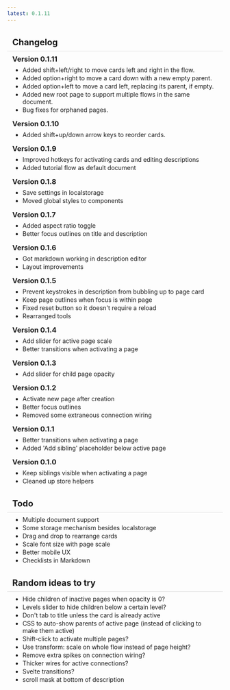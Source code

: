 ```yaml
---
latest: 0.1.11
---
```


# Changelog

### Version 0.1.11

- Added shift+left/right to move cards left and right in the flow.
- Added option+right to move a card down with a new empty parent.
- Added option+left to move a card left, replacing its parent, if empty.
- Added new root page to support multiple flows in the same document.
- Bug fixes for orphaned pages.

### Version 0.1.10

- Added shift+up/down arrow keys to reorder cards.

### Version 0.1.9

- Improved hotkeys for activating cards and editing descriptions
- Added tutorial flow as default document

### Version 0.1.8

- Save settings in localstorage
- Moved global styles to components

### Version 0.1.7

- Added aspect ratio toggle
- Better focus outlines on title and description

### Version 0.1.6

- Got markdown working in description editor
- Layout improvements

### Version 0.1.5

- Prevent keystrokes in description from bubbling up to page card
- Keep page outlines when focus is within page
- Fixed reset button so it doesn't require a reload
- Rearranged tools

### Version 0.1.4

- Add slider for active page scale
- Better transitions when activating a page

### Version 0.1.3

- Add slider for child page opacity

### Version 0.1.2

- Activate new page after creation
- Better focus outlines
- Removed some extraneous connection wiring

### Version 0.1.1

- Better transitions when activating a page
- Added 'Add sibling' placeholder below active page

### Version 0.1.0

- Keep siblings visible when activating a page
- Cleaned up store helpers

# Todo

- Multiple document support
- Some storage mechanism besides localstorage
- Drag and drop to rearrange cards
- Scale font size with page scale
- Better mobile UX
- Checklists in Markdown

# Random ideas to try

- Hide children of inactive pages when opacity is 0?
- Levels slider to hide children below a certain level?
- Don't tab to title unless the card is already active
- CSS to auto-show parents of active page (instead of clicking to make them active)
- Shift-click to activate multiple pages?
- Use transform: scale on whole flow instead of page height?
- Remove extra spikes on connection wiring?
- Thicker wires for active connections?
- Svelte transitions?
- scroll mask at bottom of description

<style>
	h1 {
		font-size: 20px;
		padding: 8px 12px;
		border-bottom: 1px solid #ddd;
		margin-bottom: 8px;
		margin-top: 24px;
	}

	h1:first-child {
		margin-top: 0px;
	}

 	h3 {
		padding: 0px 12px;
		margin: 0;
	}

	ul {
		margin: 0;
		margin-top: 0.5em;
		margin-bottom: 1em;
		padding: 0px 12px;
	}
	li {
		margin-left: 24px;
		margin-top: 2px;
	}
</style>
